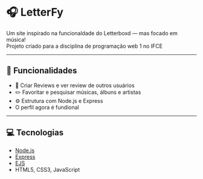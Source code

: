 # 🎧 LetterFy

Um site inspirado na funcionaldade do Letterboxd — mas focado em música!  
Projeto criado para a disciplina de programação web 1 no IFCE

---

## 🚀 Funcionalidades

- 📂 Criar Reviews e ver review de outros usuários
- ✏️ Favoritar e pesquisar músicas, álbuns e artistas
- ⚙️ Estrutura com Node.js e Express
- O perfil agora é fundional

---

## 💻 Tecnologias

- [Node.js](https://nodejs.org/)
- [Express](https://expressjs.com/)
- [EJS](https://ejs.co/)
- HTML5, CSS3, JavaScript






